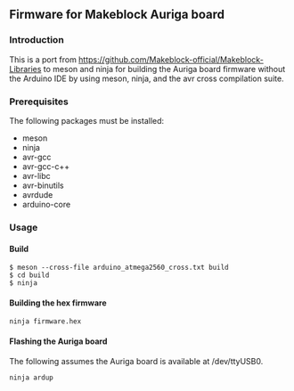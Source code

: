 ## Firmware for Makeblock Auriga board

### Introduction

This is a port from https://github.com/Makeblock-official/Makeblock-Libraries to meson and ninja
for building the Auriga board firmware without the Arduino IDE
by using meson, ninja, and the avr cross compilation suite.

### Prerequisites

The following packages must be installed:

- meson
- ninja
- avr-gcc
- avr-gcc-c++
- avr-libc
- avr-binutils
- avrdude
- arduino-core

### Usage

#### Build

```
$ meson --cross-file arduino_atmega2560_cross.txt build
$ cd build
$ ninja
```

#### Building the hex firmware

```
ninja firmware.hex
```

#### Flashing the Auriga board

The following assumes the Auriga board is available at /dev/ttyUSB0.

```
ninja ardup
```
